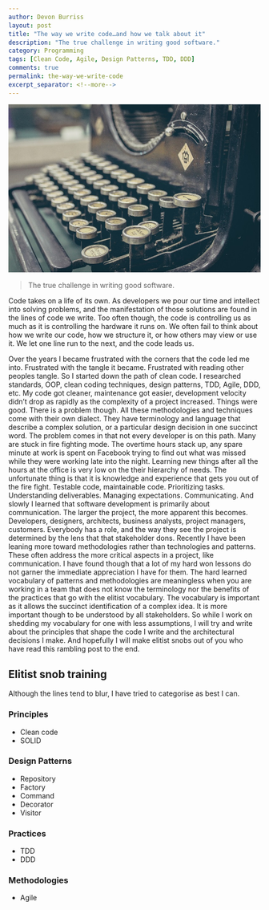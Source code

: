 ```yaml
---
author: Devon Burriss
layout: post
title: "The way we write code…and how we talk about it"
description: "The true challenge in writing good software."
category: Programming
tags: [Clean Code, Agile, Design Patterns, TDD, DDD]
comments: true
permalink: the-way-we-write-code
excerpt_separator: <!--more-->
---
```


![typewriter](/images/posts/2014/typewriter-800.jpg)

> The true challenge in writing good software.

Code takes on a life of its own. As developers we pour our time and intellect into solving problems, and the manifestation of those solutions are found in the lines of code we write. Too often though, the code is controlling us as much as it is controlling the hardware it runs on. We often fail to think about how we write our code, how we structure it, or how others may view or use it. We let one line run to the next, and the code leads us.
<!--more-->

Over the years I became frustrated with the corners that the code led me into. Frustrated with the tangle it became. Frustrated with reading other peoples tangle. So I started down the path of clean code. I researched standards, OOP, clean coding techniques, design patterns, TDD, Agile, DDD, etc. My code got cleaner, maintenance got easier, development velocity didn’t drop as rapidly as the complexity of a project increased. Things were good. There is a problem though. All these methodologies and techniques come with their own dialect. They have terminology and language that describe a complex solution, or a particular design decision in one succinct word. The problem comes in that not every developer is on this path. Many are stuck in fire fighting mode. The overtime hours stack up, any spare minute at work is spent on Facebook trying to find out what was missed while they were working late into the night. Learning new things after all the hours at the office is very low on the their hierarchy of needs. The unfortunate thing is that it is knowledge and experience that gets you out of the fire fight. Testable code, maintainable code. Prioritizing tasks. Understanding deliverables. Managing expectations. Communicating. And slowly I learned that software development is primarily about communication. The larger the project, the more apparent this becomes. Developers, designers, architects, business analysts, project managers, customers. Everybody has a role, and the way they see the project is determined by the lens that that stakeholder dons. Recently I have been leaning more toward methodologies rather than technologies and patterns. These often address the more critical aspects in a project, like communication. I have found though that a lot of my hard won lessons do not garner the immediate appreciation I have for them. The hard learned vocabulary of patterns and methodologies are meaningless when you are working in a team that does not know the terminology nor the benefits of the practices that go with the elitist vocabulary. The vocabulary is important as it allows the succinct identification of a complex idea. It is more important though to be understood by all stakeholders. So while I work on shedding my vocabulary for one with less assumptions, I will try and write about the principles that shape the code I write and the architectural decisions I make. And hopefully I will make elitist snobs out of you who have read this rambling post to the end. 

## Elitist snob training 

Although the lines tend to blur, I have tried to categorise as best I can. 

### Principles 

* Clean code
* SOLID 

### Design Patterns 

* Repository
* Factory
* Command
* Decorator
* Visitor

### Practices 

* TDD
* DDD

### Methodologies 

* Agile

